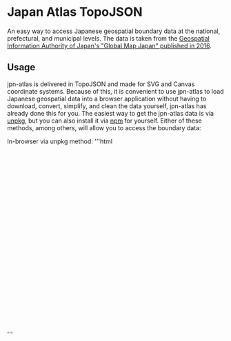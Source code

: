 # Japan Atlas TopoJSON
An easy way to access Japanese geospatial boundary data at the national, prefectural, and municipal levels. 
The data is taken from the [Geospatial Information Authority of Japan's "Global Map Japan" published in 2016](http://www.gsi.go.jp/kankyochiri/gm_japan_e.html).
## Usage
jpn-atlas is delivered in TopoJSON and made for SVG and Canvas coordinate systems. Because of this, it is convenient to use jpn-atlas to load Japanese geospatial data into a browser application without having to download, convert, simplify, and clean the data yourself, jpn-atlas has already done this for you.
The easiest way to get the jpn-atlas data is via [unpkg](https://unpkg.com/jpn-atlas/), but you can also install it via [npm](https://www.npmjs.com/package/jpn-atlas) for yourself.
Either of these methods, among others, will allow you to access the boundary data:

In-browser via unpkg method:
'''html
<!DOCTYPE html>
<svg width="850" height="680" fill="none" stroke="#000" stroke-linejoin="round" stroke-linecap="round"></svg>
<script src="https://d3js.org/d3.v4.min.js"></script>
<script src="https://unpkg.com/topojson-client@3"></script>
<script>

var svg = d3.select("svg");

var path = d3.geoPath();

d3.json("https://unpkg.com/jpn-atlas@1/japan.json", function(error, japan) {
  if (error) throw error;

  svg.append("path")
      .attr("stroke", "#aaa")
      .attr("stroke-width", 0.5)
      .attr("d", path(topojson.mesh(japan, japan.objects.municipalities, function(a, b) { return a !== b && (a.id / 1000 | 0) === (b.id / 1000 | 0); })));

  svg.append("path")
      .attr("stroke-width", 0.5)
      .attr("d", path(topojson.mesh(japan, japan.objects.prefectures, function(a, b) { return a !== b; })));

  svg.append("path")
      .attr("stroke-width", 0.5)
      .attr("d", path(topojson.feature(japan, japan.objects.country)));
});

</script>
'''
